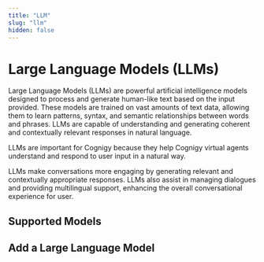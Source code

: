 ```yaml
---
title: "LLM"
slug: "llm"
hidden: false
---
```

# Large Language Models (LLMs)

Large Language Models (LLMs) are powerful artificial intelligence models designed to process and generate human-like text based on the input provided. These models are trained on vast amounts of text data, allowing them to learn patterns, syntax, and semantic relationships between words and phrases. LLMs are capable of understanding and generating coherent and contextually relevant responses in natural language.

LLMs are important for Cognigy because they help Cognigy virtual agents understand and respond to user input in a natural way.

LLMs make conversations more engaging by generating relevant and contextually appropriate responses. LLMs also assist in managing dialogues and providing multilingual support, enhancing the overall conversational experience for user.


## Supported Models


## Add a Large Language Model

